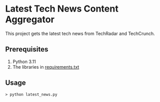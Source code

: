 # Latest Tech News Content Aggregator

This project gets the latest tech news from TechRadar and TechCrunch.

## Prerequisites
1. Python 3.11
2. The libraries in [requirements.txt](requirements.txt)

## Usage
```
> python latest_news.py
```
